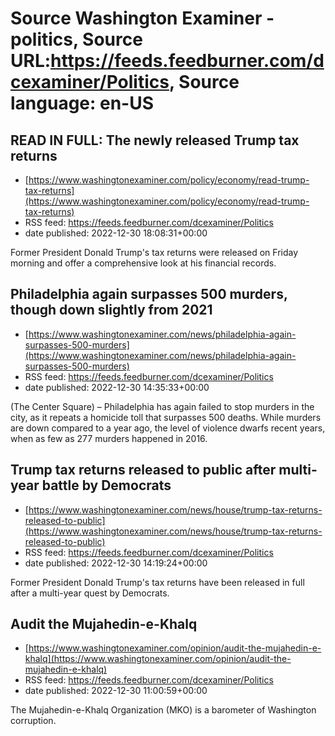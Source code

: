 # Source Washington Examiner - politics, Source URL:https://feeds.feedburner.com/dcexaminer/Politics, Source language: en-US

## READ IN FULL: The newly released Trump tax returns
 - [https://www.washingtonexaminer.com/policy/economy/read-trump-tax-returns](https://www.washingtonexaminer.com/policy/economy/read-trump-tax-returns)
 - RSS feed: https://feeds.feedburner.com/dcexaminer/Politics
 - date published: 2022-12-30 18:08:31+00:00

Former President Donald Trump's tax returns were released on Friday morning and offer a comprehensive look at his financial records.

## Philadelphia again surpasses 500 murders, though down slightly from 2021
 - [https://www.washingtonexaminer.com/news/philadelphia-again-surpasses-500-murders](https://www.washingtonexaminer.com/news/philadelphia-again-surpasses-500-murders)
 - RSS feed: https://feeds.feedburner.com/dcexaminer/Politics
 - date published: 2022-12-30 14:35:33+00:00

(The Center Square) – Philadelphia has again failed to stop murders in the city, as it repeats a homicide toll that surpasses 500 deaths. While murders are down compared to a year ago, the level of violence dwarfs recent years, when as few as 277 murders happened in 2016.

## Trump tax returns released to public after multi-year battle by Democrats
 - [https://www.washingtonexaminer.com/news/house/trump-tax-returns-released-to-public](https://www.washingtonexaminer.com/news/house/trump-tax-returns-released-to-public)
 - RSS feed: https://feeds.feedburner.com/dcexaminer/Politics
 - date published: 2022-12-30 14:19:24+00:00

Former President Donald Trump's tax returns have been released in full after a multi-year quest by Democrats.

## Audit the Mujahedin-e-Khalq
 - [https://www.washingtonexaminer.com/opinion/audit-the-mujahedin-e-khalq](https://www.washingtonexaminer.com/opinion/audit-the-mujahedin-e-khalq)
 - RSS feed: https://feeds.feedburner.com/dcexaminer/Politics
 - date published: 2022-12-30 11:00:59+00:00

The Mujahedin-e-Khalq Organization (MKO) is a barometer of Washington corruption.
